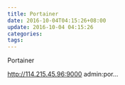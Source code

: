 ```yaml
---
title: Portainer
date: 2016-10-04T04:15:26+08:00
update: 2016-10-04 04:15:26
categories:
tags:
---
```

Portainer

http://114.215.45.96:9000
admin:por...
